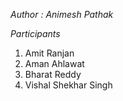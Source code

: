 

*Author : Animesh Pathak*

*Participants*
1. Amit Ranjan
2. Aman Ahlawat
3. Bharat Reddy
4. Vishal Shekhar Singh


